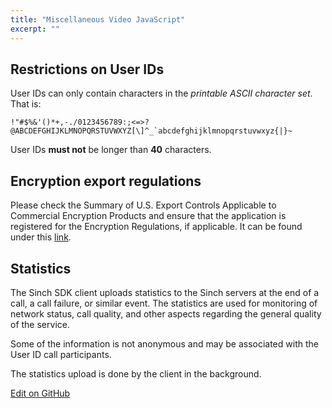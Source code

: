 ```yaml
---
title: "Miscellaneous Video JavaScript"
excerpt: ""
---
```

## Restrictions on User IDs

User IDs can only contain characters in the *printable ASCII character set*. That is:
```text
!"#$%&'()*+,-./0123456789:;<=>?@ABCDEFGHIJKLMNOPQRSTUVWXYZ[\]^_`abcdefghijklmnopqrstuvwxyz{|}~
```


User IDs **must not** be longer than **40** characters.

## Encryption export regulations

Please check the Summary of U.S. Export Controls Applicable to Commercial Encryption Products and ensure that the application is registered for the Encryption Regulations, if applicable. It can be found under this [link](http://www.sinch.com/export).

## Statistics

The Sinch SDK client uploads statistics to the Sinch servers at the end of a call, a call failure, or similar event. The statistics are used for monitoring of network status, call quality, and other aspects regarding the general quality of the service.

Some of the information is not anonymous and may be associated with the User ID call participants.

The statistics upload is done by the client in the background.

<a class="edit-on-github" href="https://github.com/sinch/docs/blob/master/docs/video/video-for-javascript/video-javascript-miscellaneous.md">Edit on GitHub</a>